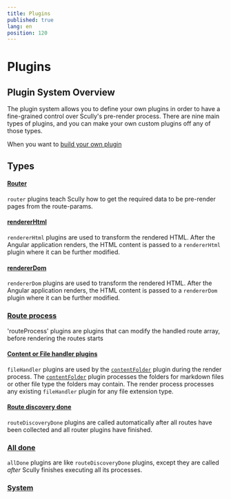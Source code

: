 ```yaml
---
title: Plugins
published: true
lang: en
position: 120
---
```


# Plugins

## Plugin System Overview

The plugin system allows you to define your own plugins in order to have a fine-grained control over Scully's pre-render process.
There are nine main types of plugins, and you can make your own custom plugins off any of those types.

When you want to [build your own plugin](/docs/Reference/plugins/custom-plugins/overview)

## Types

#### [Router](/docs/Reference/plugins/types/router)

`router` plugins teach Scully how to get the required data to be pre-render pages from the route-params.

#### [rendererHtml](/docs/Reference/plugins/types/render)

`rendererHtml` plugins are used to transform the rendered HTML.
After the Angular application renders, the HTML content is passed to a `rendererHtml` plugin where it can be further modified.

#### [rendererDom](/docs/Reference/plugins/types/render)

`rendererDom` plugins are used to transform the rendered HTML.
After the Angular application renders, the HTML content is passed to a `rendererDom` plugin where it can be further modified.

### [Route process](/docs/Reference/plugins/types/route-process)

'routeProcess' plugins are plugins that can modify the handled route array, before rendering the routes starts

#### [Content or File handler plugins](/docs/Reference/plugins/types/fileHandler)

`fileHandler` plugins are used by the [`contentFolder`](/docs/Reference/plugins/built-in-plugins/contentFolder) plugin during the render process. The [`contentFolder`](/docs/Reference/plugins/built-in-plugins/contentFolder) plugin processes the folders for markdown files or other file type the folders may contain. The render process processes any existing `fileHandler` plugin for any file extension type.

#### [Route discovery done](/docs/Reference/plugins/types/routeDiscoveryDone)

`routeDiscoveryDone` plugins are called automatically after all routes have been collected and all router plugins have finished.

### [All done](/docs/Reference/plugins/types/allDone)

`allDone` plugins are like `routeDiscoveryDone` plugins, except they are called _after_ Scully finishes executing all its processes.

### [System](/docs/Reference/plugins/types/system)

